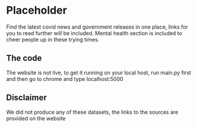 # Placeholder

Find the latest covid news and government releases in one place, links for you to read further will be included. Mental health section is included to cheer people up in these trying times.




## The code

The website is not live, to get it running on your local host, run main.py first and then go to chrome and type localhost:5000





## Disclaimer

We did not produce any of these datasets, the links to the sources are provided on the website
